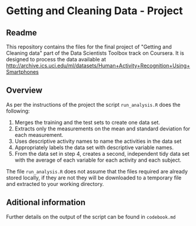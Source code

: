 # Getting and Cleaning Data - Project
## Readme
This repository contains the files for the final project of "Getting and Cleaning data"
part of the Data Scientists Toolbox track on Coursera. It is designed to process the data available at http://archive.ics.uci.edu/ml/datasets/Human+Activity+Recognition+Using+Smartphones

## Overview
As per the instructions of the project the script ```run_analysis.R``` does the following:

1. Merges the training and the test sets to create one data set.
2. Extracts only the measurements on the mean and standard deviation for each measurement.
3. Uses descriptive activity names to name the activities in the data set
4. Appropriately labels the data set with descriptive variable names.
5. From the data set in step 4, creates a second, independent tidy data set with the average of each variable for each activity and each subject.

The file ```run_analysis.R``` does not assume that the files required are already stored locally, if they are not they will be downloaded to a temporary file and extracted to your working directory.

## Aditional information
Further details on the output of the script can be found in ```codebook.md```
